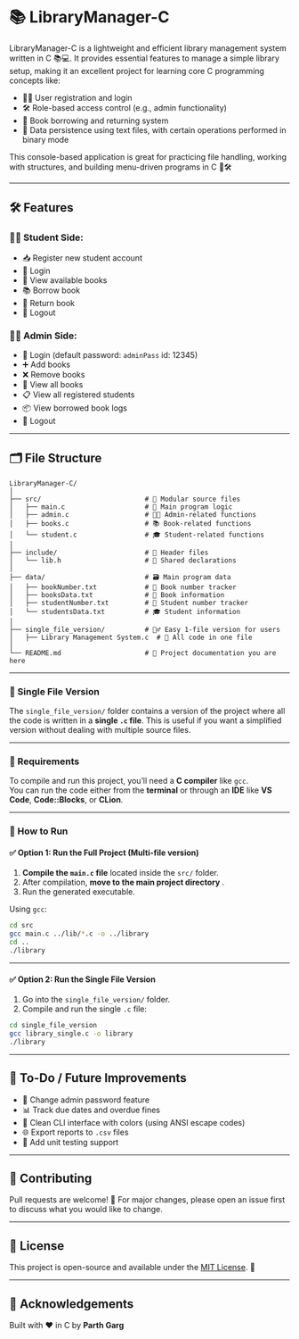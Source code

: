 # 📚 LibraryManager-C

LibraryManager-C is a lightweight and efficient library management system written in C 📚💻. 
It provides essential features to manage a simple library setup, making it an excellent project for learning core C programming concepts like:

- 🧑‍💻 User registration and login
- 🛠️ Role-based access control (e.g., admin functionality)
- 📘 Book borrowing and returning system
- 💾 Data persistence using text files, with certain operations performed in binary mode

This console-based application is great for practicing file handling, working with structures, and building menu-driven programs in C 🚀🛠️

---

## 🛠️ Features

### 👨‍🎓 Student Side:
- 📥 Register new student account
- 🔐 Login
- 📖 View available books
- 📚 Borrow book
- 🔄 Return book
- 🚪 Logout

### 👨‍💼 Admin Side:
- 🔐 Login (default password: `adminPass` id: 12345)
- ➕ Add books
- ❌ Remove books
- 📑 View all books
- 📋 View all registered students
- 📦 View borrowed book logs
- 🚪 Logout

---

## 🗂️ File Structure

```
LibraryManager-C/
│
├── src/                          # 📌 Modular source files
│   ├── main.c                    # 🔧 Main program logic
│   ├── admin.c                   # 👨‍💼 Admin-related functions
│   ├── books.c                   # 📚 Book-related functions
│   └── student.c                 # 🎓 Student-related functions
│
├── include/                      # 📘 Header files
│   └── lib.h                     # 📄 Shared declarations
│
├── data/                         # 🗃️ Main program data
│   ├── bookNumber.txt            # 🔢 Book number tracker
│   ├── booksData.txt             # 📖 Book information
│   ├── studentNumber.txt         # 🔢 Student number tracker
│   └── studentsData.txt          # 🎓 Student information
│
├── single_file_version/          # 🧍‍♂️ Easy 1-file version for users
│   ├── Library Management System.c  # 💾 All code in one file
│
└── README.md                     # 📄 Project documentation you are here

```

---

### 📁 Single File Version

The `single_file_version/` folder contains a version of the project where all the code is written in a **single `.c` file**. 
This is useful if you want a simplified version without dealing with multiple source files.

---

### 🔧 Requirements

To compile and run this project, you’ll need a **C compiler** like `gcc`.  
You can run the code either from the **terminal** or through an **IDE** like **VS Code**, **Code::Blocks**, or **CLion**.

---

### 🚀 How to Run

#### ✅ Option 1: Run the Full Project (Multi-file version)

1. **Compile the `main.c` file** located inside the `src/` folder.  
2. After compilation, **move to the main project directory** .  
3. Run the generated executable.

Using `gcc`:

```bash
cd src
gcc main.c ../lib/*.c -o ../library
cd ..
./library
```
---

#### ✅ Option 2: Run the Single File Version

1. Go into the `single_file_version/` folder.
2. Compile and run the single `.c` file:

```bash
cd single_file_version
gcc library_single.c -o library
./library
```

---


## 📝 To-Do / Future Improvements

- 🔄 Change admin password feature
- 📊 Track due dates and overdue fines
- 🧹 Clean CLI interface with colors (using ANSI escape codes)
- 🌐 Export reports to `.csv` files
- 🧪 Add unit testing support

---

## 🤝 Contributing

Pull requests are welcome! 🙌 For major changes, please open an issue first to discuss what you would like to change.

---

## 🪪 License

This project is open-source and available under the [MIT License](LICENSE). 📝

---

## 🙌 Acknowledgements

Built with ❤️ in C by **Parth Garg**  
